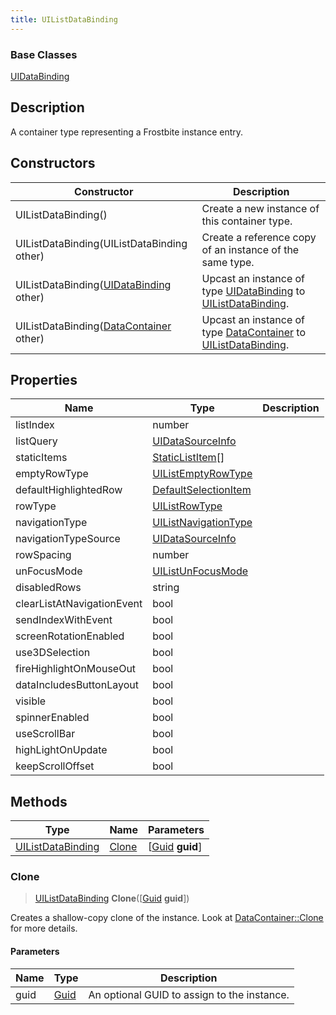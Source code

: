 ```yaml
---
title: UIListDataBinding
---
```

### Base Classes

[UIDataBinding](UIDataBinding)

## Description

A container type representing a Frostbite instance entry.

## Constructors

| Constructor                                                                  | Description                                                                                                               |
| ---------------------------------------------------------------------------- | ------------------------------------------------------------------------------------------------------------------------- |
| UIListDataBinding()                                                          | Create a new instance of this container type.                                                                             |
| UIListDataBinding(UIListDataBinding other)                                   | Create a reference copy of an instance of the same type.                                                                  |
| UIListDataBinding([UIDataBinding](UIDataBinding) other)                      | Upcast an instance of type [UIDataBinding](UIDataBinding) to [UIListDataBinding](UIListDataBinding).                      |
| UIListDataBinding([DataContainer](/vext/ref/shared/class/datacontainer) other) | Upcast an instance of type [DataContainer](/vext/ref/shared/class/datacontainer) to [UIListDataBinding](UIListDataBinding). |

## Properties

| Name                       | Type                                         | Description |
| -------------------------- | -------------------------------------------- | ----------- |
| listIndex                  | number                                       |             |
| listQuery                  | [UIDataSourceInfo](UIDataSourceInfo)         |             |
| staticItems                | [StaticListItem](StaticListItem)\[\]         |             |
| emptyRowType               | [UIListEmptyRowType](UIListEmptyRowType)     |             |
| defaultHighlightedRow      | [DefaultSelectionItem](DefaultSelectionItem) |             |
| rowType                    | [UIListRowType](UIListRowType)               |             |
| navigationType             | [UIListNavigationType](UIListNavigationType) |             |
| navigationTypeSource       | [UIDataSourceInfo](UIDataSourceInfo)         |             |
| rowSpacing                 | number                                       |             |
| unFocusMode                | [UIListUnFocusMode](UIListUnFocusMode)       |             |
| disabledRows               | string                                       |             |
| clearListAtNavigationEvent | bool                                         |             |
| sendIndexWithEvent         | bool                                         |             |
| screenRotationEnabled      | bool                                         |             |
| use3DSelection             | bool                                         |             |
| fireHighlightOnMouseOut    | bool                                         |             |
| dataIncludesButtonLayout   | bool                                         |             |
| visible                    | bool                                         |             |
| spinnerEnabled             | bool                                         |             |
| useScrollBar               | bool                                         |             |
| highLightOnUpdate          | bool                                         |             |
| keepScrollOffset           | bool                                         |             |

## Methods

| Type                                   | Name            | Parameters                                     |
| -------------------------------------- | --------------- | ---------------------------------------------- |
| [UIListDataBinding](UIListDataBinding) | [Clone](#clone) | \[[Guid](/vext/ref/shared/class/guid) **guid**\] |

### Clone

> [UIListDataBinding](UIListDataBinding) **Clone**(\[[Guid](/vext/ref/shared/class/guid) **guid**\])

Creates a shallow-copy clone of the instance. Look at [DataContainer::Clone](/vext/ref/shared/class/datacontainer#clone) for more details.

#### Parameters

| Name | Type         | Description                                 |
| ---- | ------------ | ------------------------------------------- |
| guid | [Guid](Guid) | An optional GUID to assign to the instance. |
